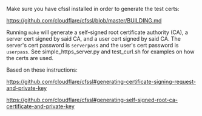Make sure you have cfssl installed in order to generate the test certs:

https://github.com/cloudflare/cfssl/blob/master/BUILDING.md

Running ```make``` will generate a self-signed root certificate authority (CA), a server cert signed by said CA, and a user cert signed by said CA.  The server's cert password is ```serverpass``` and the user's cert password is ```userpass```.  See simple_https_server.py and test_curl.sh for examples on how the certs are used.

Based on these instructions:

https://github.com/cloudflare/cfssl#generating-certificate-signing-request-and-private-key

https://github.com/cloudflare/cfssl#generating-self-signed-root-ca-certificate-and-private-key

